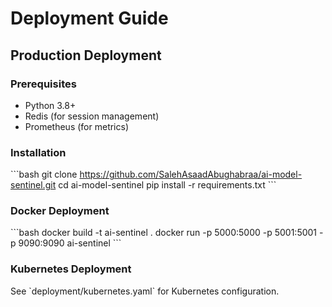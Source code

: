 # Deployment Guide 
 
## Production Deployment 
 
### Prerequisites 
- Python 3.8+ 
- Redis (for session management) 
- Prometheus (for metrics) 
 
### Installation 
 
\`\`\`bash 
git clone https://github.com/SalehAsaadAbughabraa/ai-model-sentinel.git 
cd ai-model-sentinel 
pip install -r requirements.txt 
\`\`\` 
 
### Docker Deployment 
 
\`\`\`bash 
docker build -t ai-sentinel . 
docker run -p 5000:5000 -p 5001:5001 -p 9090:9090 ai-sentinel 
\`\`\` 
 
### Kubernetes Deployment 
 
See \`deployment/kubernetes.yaml\` for Kubernetes configuration. 
